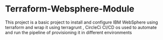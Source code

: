 # Terraform-Websphere-Module
This project is a basic project to install and configure IBM WebSphere using terraform and wrap it using terragrunt , CircleCi CI/CD os used to automate and run the pipeline of provisioning it in different environments 
